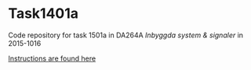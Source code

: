 Task1401a
=========

Code repository for task 1501a in DA264A _Inbyggda system &amp; signaler_ in 2015-1016

[Instructions are found here](Instruction/Uppgift1501aHT15.md)
